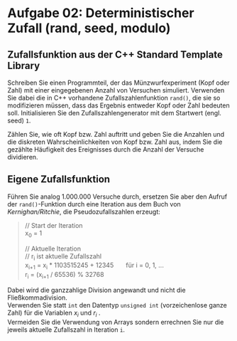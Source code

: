 # Aufgabe 02: Deterministischer Zufall (rand, seed, modulo)

## Zufallsfunktion aus der C++ Standard Template Library

Schreiben Sie einen Programmteil, der das Münzwurfexperiment (Kopf oder Zahl) mit einer eingegebenen Anzahl von Versuchen simuliert. Verwenden Sie dabei die in C++ vorhandene Zufallszahlenfunktion  `rand()`, die sie so modifizieren müssen, dass das Ergebnis entweder Kopf oder Zahl bedeuten soll. Initialisieren Sie den Zufallszahlengenerator mit dem Startwert (engl. seed) `1`.

Zählen Sie, wie oft Kopf bzw. Zahl auftritt und geben Sie die Anzahlen und die diskreten Wahrscheinlichkeiten von Kopf bzw. Zahl aus, indem Sie die gezählte Häufigkeit des Ereignisses durch die Anzahl der Versuche dividieren.

## Eigene Zufallsfunktion

Führen Sie analog 1.000.000 Versuche durch, ersetzen Sie aber den Aufruf der `rand()`-Funktion durch eine Iteration aus dem Buch von *Kernighan/Ritchie*, die Pseudozufallszahlen erzeugt:
    
> // Start der Iteration <br />
> x<sub>0</sub>  = 1
>
> // Aktuelle Iteration <br />
> // r<sub>i</sub>  ist aktuelle Zufallszahl <br />
> x<sub>i+1</sub>  = x<sub>i</sub> * 1103515245 + 12345 &nbsp; &nbsp; &nbsp; für  i = 0, 1, ...  <br />
> r<sub>i</sub>  = (x<sub>i+1</sub>  / 65536) % 32768
> 

Dabei wird die ganzzahlige Division angewandt und nicht die Fließkommadivision.  
Verwenden Sie statt  `int`  den Datentyp  `unsigned int`  (vorzeichenlose ganze Zahl) für die Variablen _x<sub>i</sub>_  und  _r<sub>i</sub>_ .  
Vermeiden Sie die Verwendung von Arrays sondern errechnen Sie nur die jeweils aktuelle Zufallszahl in Iteration `i`.
